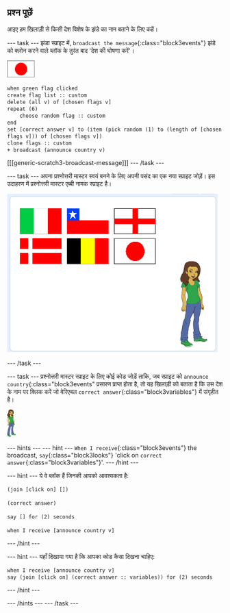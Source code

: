## प्रश्न पूछें

आइए हम खिलाड़ी से किसी देश विशेष के झंडे का नाम बताने के लिए कहें।

\--- task \--- झंडा स्प्राइट में, `broadcast the message`{:class="block3events"} झंडे को क्लोन करने वाले ब्लॉक के तुरंत बाद 'देश की घोषणा करें'।

![झंडा स्प्राइट](images/flag-sprite.png)

```blocks3
when green flag clicked
create flag list :: custom
delete (all v) of [chosen flags v]
repeat (6)
    choose random flag :: custom
end
set [correct answer v] to (item (pick random (1) to (length of [chosen flags v])) of [chosen flags v])
clone flags :: custom
+ broadcast (announce country v)

```

[[[generic-scratch3-broadcast-message]]] \--- /task \---

\--- task \--- अपना प्रश्नोत्तरी मास्टर स्वयं बनने के लिए अपनी पसंद का एक नया स्प्राइट जोड़ें। इस उदाहरण में प्रश्नोत्तरी मास्टर एब्बी नामक स्प्राइट है।

![एब्बी स्प्राइट](images/bear-sprite.png)

\--- /task \---

\--- task \--- प्रश्नोत्तरी मास्टर स्प्राइट के लिए कोई कोड जोड़ें ताकि, जब स्प्राइट को `announce country`{:class="block3events" प्रसारण प्राप्त होता है, तो यह खिलाड़ी को बताता है कि उस देश के नाम पर क्लिक करें जो वेरिएबल `correct answer`{:class="block3variables"} में संगृहीत है।

![पात्र स्प्राइट](images/char-sprite.png)

\--- hints \--- \--- hint \--- `When I receive`{:class="block3events"} the broadcast, `say`{:class="block3looks"} 'click on `correct answer`{:class="block3variables"}'. \--- /hint \---

\--- hint \--- ये वे ब्लॉक हैं जिनकी आपको आवश्यकता है:

```blocks3
(join [click on] [])

(correct answer)

say [] for (2) seconds

when I receive [announce country v]
```

\--- /hint \---

\--- hint \--- यहाँ दिखाया गया है कि आपका कोड कैसा दिखना चाहिए:

```blocks3
when I receive [announce country v]
say (join [click on] (correct answer :: variables)) for (2) seconds
```

\--- /hint \---

\--- /hints \--- \--- /task \---